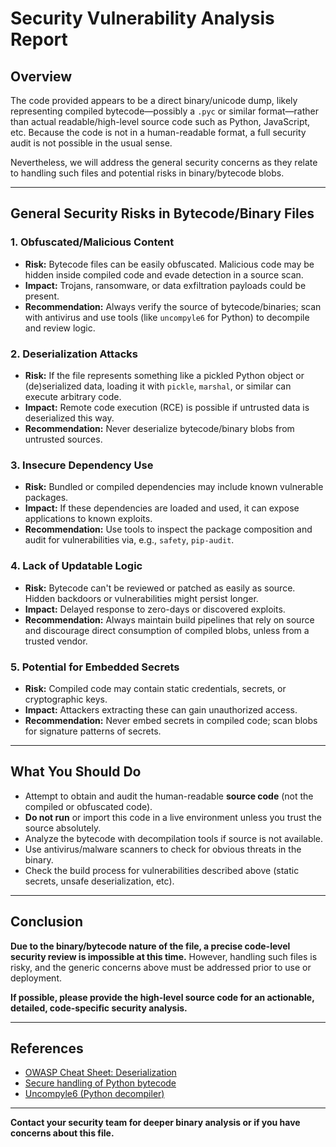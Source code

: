 # Security Vulnerability Analysis Report

## Overview

The code provided appears to be a direct binary/unicode dump, likely representing compiled bytecode—possibly a `.pyc` or similar format—rather than actual readable/high-level source code such as Python, JavaScript, etc. Because the code is not in a human-readable format, a full security audit is not possible in the usual sense.

Nevertheless, we will address the general security concerns as they relate to handling such files and potential risks in binary/bytecode blobs.

---

## General Security Risks in Bytecode/Binary Files

### 1. **Obfuscated/Malicious Content**
- **Risk:** Bytecode files can be easily obfuscated. Malicious code may be hidden inside compiled code and evade detection in a source scan.
- **Impact:** Trojans, ransomware, or data exfiltration payloads could be present.
- **Recommendation:** Always verify the source of bytecode/binaries; scan with antivirus and use tools (like `uncompyle6` for Python) to decompile and review logic.

### 2. **Deserialization Attacks**
- **Risk:** If the file represents something like a pickled Python object or (de)serialized data, loading it with `pickle`, `marshal`, or similar can execute arbitrary code.
- **Impact:** Remote code execution (RCE) is possible if untrusted data is deserialized this way.
- **Recommendation:** Never deserialize bytecode/binary blobs from untrusted sources.

### 3. **Insecure Dependency Use**
- **Risk:** Bundled or compiled dependencies may include known vulnerable packages.
- **Impact:** If these dependencies are loaded and used, it can expose applications to known exploits.
- **Recommendation:** Use tools to inspect the package composition and audit for vulnerabilities via, e.g., `safety`, `pip-audit`.

### 4. **Lack of Updatable Logic**
- **Risk:** Bytecode can't be reviewed or patched as easily as source. Hidden backdoors or vulnerabilities might persist longer.
- **Impact:** Delayed response to zero-days or discovered exploits.
- **Recommendation:** Always maintain build pipelines that rely on source and discourage direct consumption of compiled blobs, unless from a trusted vendor.

### 5. **Potential for Embedded Secrets**
- **Risk:** Compiled code may contain static credentials, secrets, or cryptographic keys.
- **Impact:** Attackers extracting these can gain unauthorized access.
- **Recommendation:** Never embed secrets in compiled code; scan blobs for signature patterns of secrets.

---

## What You Should Do

- Attempt to obtain and audit the human-readable **source code** (not the compiled or obfuscated code).
- **Do not run** or import this code in a live environment unless you trust the source absolutely.
- Analyze the bytecode with decompilation tools if source is not available.
- Use antivirus/malware scanners to check for obvious threats in the binary.
- Check the build process for vulnerabilities described above (static secrets, unsafe deserialization, etc).

---

## Conclusion

**Due to the binary/bytecode nature of the file, a precise code-level security review is impossible at this time.** However, handling such files is risky, and the generic concerns above must be addressed prior to use or deployment.

**If possible, please provide the high-level source code for an actionable, detailed, code-specific security analysis.**

---

## References

- [OWASP Cheat Sheet: Deserialization](https://cheatsheetseries.owasp.org/cheatsheets/Deserialization_Cheat_Sheet.html)
- [Secure handling of Python bytecode](https://nedbatchelder.com/blog/201604/secure_loading_of_python_modules.html)
- [Uncompyle6 (Python decompiler)](https://github.com/rocky/python-uncompyle6)

---

**Contact your security team for deeper binary analysis or if you have concerns about this file.**